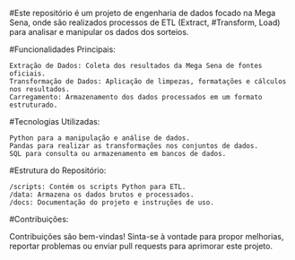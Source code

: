 #Este repositório é um projeto de engenharia de dados focado na Mega Sena, onde são realizados processos de ETL (Extract, #Transform, Load) para analisar e manipular os dados dos sorteios.

#Funcionalidades Principais:

    Extração de Dados: Coleta dos resultados da Mega Sena de fontes oficiais.
    Transformação de Dados: Aplicação de limpezas, formatações e cálculos nos resultados.
    Carregamento: Armazenamento dos dados processados em um formato estruturado.

#Tecnologias Utilizadas:

    Python para a manipulação e análise de dados.
    Pandas para realizar as transformações nos conjuntos de dados.
    SQL para consulta ou armazenamento em bancos de dados.

#Estrutura do Repositório:

    /scripts: Contém os scripts Python para ETL.
    /data: Armazena os dados brutos e processados.
    /docs: Documentação do projeto e instruções de uso.

#Contribuições:

Contribuições são bem-vindas! Sinta-se à vontade para propor melhorias, reportar problemas ou enviar pull requests para aprimorar este projeto.
